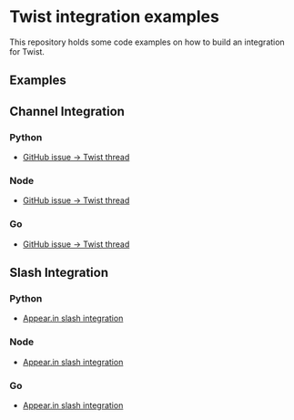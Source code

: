 Twist integration examples
==========================

This repository holds some code examples on how to build an
integration for Twist.

Examples
--------

## Channel Integration

### Python
* [GitHub issue -> Twist thread](channel_integration/python/)

### Node
* [GitHub issue -> Twist thread](channel_integration/node/)

### Go
* [GitHub issue -> Twist thread](channel_integration/go/)

## Slash Integration

### Python
* [Appear.in slash integration](slash_integration/python/)

### Node
* [Appear.in slash integration](slash_integration/node/)

### Go
* [Appear.in slash integration](slash_integration/go/)